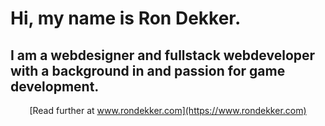 # Hi, my name is Ron Dekker.

## I am a webdesigner and fullstack webdeveloper with a background in and passion for game development. 

<div align="center">

  [Read further at www.rondekker.com](https://www.rondekker.com)

</div>
